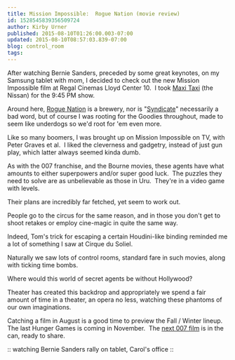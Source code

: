 ```yaml
---
title: Mission Impossible:  Rogue Nation (movie review)
id: 1528545839356509724
author: Kirby Urner
published: 2015-08-10T01:26:00.003-07:00
updated: 2015-08-10T08:57:03.839-07:00
blog: control_room
tags: 
---
```


After watching Bernie Sanders, preceded by some great keynotes, on my Samsung tablet with mom, I decided to check out the new Mission Impossible film at Regal Cinemas Lloyd Center 10.  I took [Maxi Taxi](http://mybizmo.blogspot.com/2012/08/from-gothamite.html) (the Nissan) for the 9:45 PM show.

Around here, [Rogue Nation](http://mybizmo.blogspot.com/2015/02/thirsters-2015226.html) is a brewery, nor is "[Syndicate](http://worldgame.blogspot.com/2009/07/more-buckaneer-talk.html)" necessarily a bad word, but of course I was rooting for the Goodies throughout, made to seem like underdogs so we'd root for 'em even more.

Like so many boomers, I was brought up on Mission Impossible on TV, with Peter Graves et al.  I liked the cleverness and gadgetry, instead of just gun play, which latter always seemed kinda dumb.

As with the 007 franchise, and the Bourne movies, these agents have what amounts to either superpowers and/or super good luck.  The puzzles they need to solve are as unbelievable as those in Uru.  They're in a video game with levels.

Their plans are incredibly far fetched, yet seem to work out.

People go to the circus for the same reason, and in those you don't get to shoot retakes or employ cine-magic in quite the same way.

Indeed, Tom's trick for escaping a certain Houdini-like binding reminded me a lot of something I saw at Cirque du Soliel.

Naturally we saw lots of control rooms, standard fare in such movies, along with ticking time bombs.

Where would this world of secret agents be without Hollywood?

Theater has created this backdrop and appropriately we spend a fair amount of time in a theater, an opera no less, watching these phantoms of our own imaginations.

Catching a film in August is a good time to preview the Fall / Winter lineup.  The last Hunger Games is coming in November.  The [next 007 film](http://worldgame.blogspot.com/2006/12/casino-royale-movie-review.html) is in the can, ready to share.

[](https://www.flickr.com/photos/kirbyurner/20437728272/in/dateposted-public/)

:: watching Bernie Sanders rally on tablet, Carol's office ::